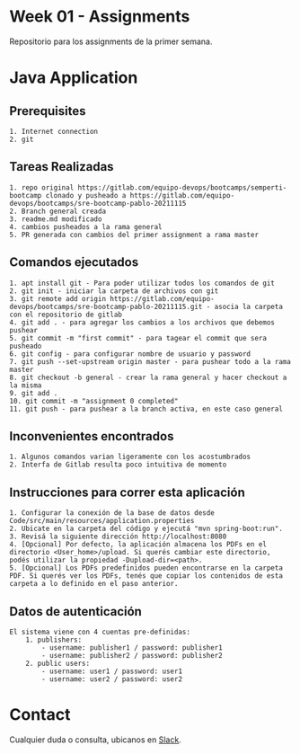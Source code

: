# Week 01 - Assignments
Repositorio para los assignments de la primer semana.

# Java Application

## Prerequisites

	1. Internet connection
	2. git
	

## Tareas Realizadas

	1. repo original https://gitlab.com/equipo-devops/bootcamps/semperti-bootcamp clonado y pusheado a https://gitlab.com/equipo-devops/bootcamps/sre-bootcamp-pablo-20211115	
	2. Branch general creada
	3. readme.md modificado 
	4. cambios pusheados a la rama general
	5. PR generada con cambios del primer assignment a rama master

## Comandos ejecutados

	1. apt install git - Para poder utilizar todos los comandos de git
	2. git init - iniciar la carpeta de archivos con git
	3. git remote add origin https://gitlab.com/equipo-devops/bootcamps/sre-bootcamp-pablo-20211115.git - asocia la carpeta con el repositorio de gitlab
	4. git add . - para agregar los cambios a los archivos que debemos pushear
	5. git commit -m "first commit" - para tagear el commit que sera pusheado
	6. git config - para configurar nombre de usuario y password
	7. git push --set-upstream origin master - para pushear todo a la rama master
	8. git checkout -b general - crear la rama general y hacer checkout a la misma
	9. git add .
	10. git commit -m "assignment 0 completed"
	11. git push - para pushear a la branch activa, en este caso general



## Inconvenientes encontrados

	1. Algunos comandos varian ligeramente con los acostumbrados
	2. Interfa de Gitlab resulta poco intuitiva de momento

## Instrucciones para correr esta aplicación

	1. Configurar la conexión de la base de datos desde Code/src/main/resources/application.properties
	2. Ubicate en la carpeta del código y ejecutá "mvn spring-boot:run".
	3. Revisá la siguiente dirección http://localhost:8080
	4. [Opcional] Por defecto, la aplicación almacena los PDFs en el directorio <User_home>/upload. Si querés cambiar este directorio, podés utilizar la propiedad -Dupload-dir=<path>.
	5. [Opcional] Los PDFs predefinidos pueden encontrarse en la carpeta PDF. Si querés ver los PDFs, tenés que copiar los contenidos de esta carpeta a lo definido en el paso anterior.
	
## Datos de autenticación

	El sistema viene con 4 cuentas pre-definidas:
		1. publishers:
			- username: publisher1 / password: publisher1
			- username: publisher2 / password: publisher2
		2. public users:
			- username: user1 / password: user1
			- username: user2 / password: user2
            
# Contact

Cualquier duda o consulta, ubicanos en [Slack](https://semperti.slack.com).
